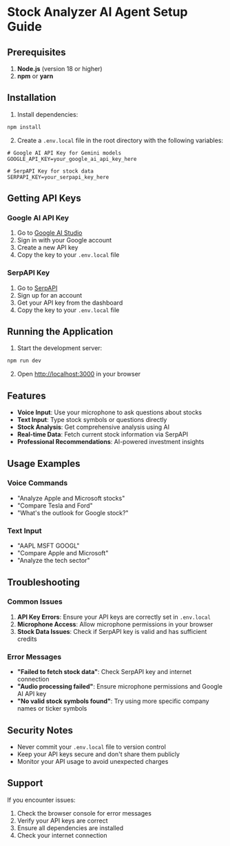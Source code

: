 # Stock Analyzer AI Agent Setup Guide

## Prerequisites

1. **Node.js** (version 18 or higher)
2. **npm** or **yarn**

## Installation

1. Install dependencies:
```bash
npm install
```

2. Create a `.env.local` file in the root directory with the following variables:

```env
# Google AI API Key for Gemini models
GOOGLE_API_KEY=your_google_ai_api_key_here

# SerpAPI Key for stock data
SERPAPI_KEY=your_serpapi_key_here
```

## Getting API Keys

### Google AI API Key
1. Go to [Google AI Studio](https://aistudio.google.com/)
2. Sign in with your Google account
3. Create a new API key
4. Copy the key to your `.env.local` file

### SerpAPI Key
1. Go to [SerpAPI](https://serpapi.com/)
2. Sign up for an account
3. Get your API key from the dashboard
4. Copy the key to your `.env.local` file

## Running the Application

1. Start the development server:
```bash
npm run dev
```

2. Open [http://localhost:3000](http://localhost:3000) in your browser

## Features

- **Voice Input**: Use your microphone to ask questions about stocks
- **Text Input**: Type stock symbols or questions directly
- **Stock Analysis**: Get comprehensive analysis using AI
- **Real-time Data**: Fetch current stock information via SerpAPI
- **Professional Recommendations**: AI-powered investment insights

## Usage Examples

### Voice Commands
- "Analyze Apple and Microsoft stocks"
- "Compare Tesla and Ford"
- "What's the outlook for Google stock?"

### Text Input
- "AAPL MSFT GOOGL"
- "Compare Apple and Microsoft"
- "Analyze the tech sector"

## Troubleshooting

### Common Issues

1. **API Key Errors**: Ensure your API keys are correctly set in `.env.local`
2. **Microphone Access**: Allow microphone permissions in your browser
3. **Stock Data Issues**: Check if SerpAPI key is valid and has sufficient credits

### Error Messages

- **"Failed to fetch stock data"**: Check SerpAPI key and internet connection
- **"Audio processing failed"**: Ensure microphone permissions and Google AI API key
- **"No valid stock symbols found"**: Try using more specific company names or ticker symbols

## Security Notes

- Never commit your `.env.local` file to version control
- Keep your API keys secure and don't share them publicly
- Monitor your API usage to avoid unexpected charges

## Support

If you encounter issues:
1. Check the browser console for error messages
2. Verify your API keys are correct
3. Ensure all dependencies are installed
4. Check your internet connection

